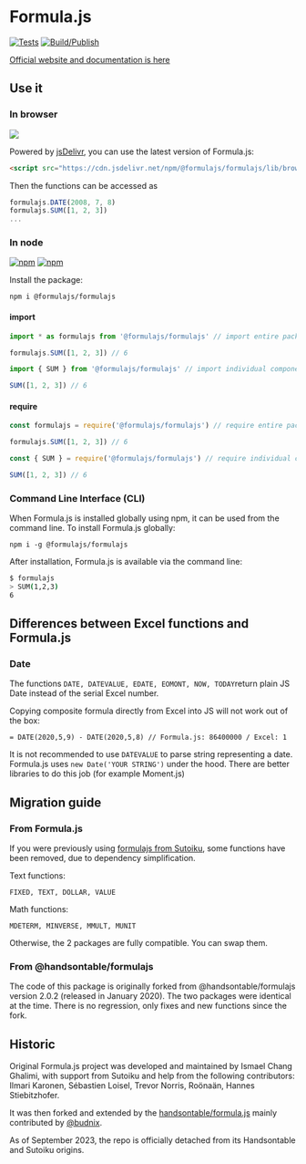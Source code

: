 # Formula.js

[![Tests](https://github.com/formulajs/formulajs/actions/workflows/unit-tests.yaml/badge.svg)](https://github.com/formulajs/formulajs/actions/workflows/unit-tests.yaml) [![Build/Publish](https://github.com/formulajs/formulajs/actions/workflows/npm-publish.yaml/badge.svg)](https://github.com/formulajs/formulajs/actions/workflows/npm-publish.yaml)

[Official website and documentation is here](https://formulajs.info)

## Use it

### In browser

[![](https://data.jsdelivr.com/v1/package/npm/@formulajs/formulajs/badge)](https://www.jsdelivr.com/package/npm/@formulajs/formulajs)

Powered by [jsDelivr](https://www.jsdelivr.com/), you can use the latest version of Formula.js:

```html
<script src="https://cdn.jsdelivr.net/npm/@formulajs/formulajs/lib/browser/formula.min.js"></script>
```

Then the functions can be accessed as

```javascript
formulajs.DATE(2008, 7, 8)
formulajs.SUM([1, 2, 3])
...
```

### In node

[![npm](https://img.shields.io/npm/v/@formulajs/formulajs?style=flat-square)](https://www.npmjs.com/package/@formulajs/formulajs) [![npm](https://img.shields.io/npm/dm/@formulajs/formulajs?style=flat-square)](https://www.npmjs.com/package/@formulajs/formulajs)

Install the package:

```
npm i @formulajs/formulajs
```

#### import

```javascript
import * as formulajs from '@formulajs/formulajs' // import entire package

formulajs.SUM([1, 2, 3]) // 6
```

```javascript
import { SUM } from '@formulajs/formulajs' // import individual components

SUM([1, 2, 3]) // 6
```

#### require

```javascript
const formulajs = require('@formulajs/formulajs') // require entire package

formulajs.SUM([1, 2, 3]) // 6
```

```javascript
const { SUM } = require('@formulajs/formulajs') // require individual components

SUM([1, 2, 3]) // 6
```

### Command Line Interface (CLI)

When Formula.js is installed globally using npm, it can be used from the command line. To install Formula.js globally:

```
npm i -g @formulajs/formulajs
```

After installation, Formula.js is available via the command line:

```sh
$ formulajs
> SUM(1,2,3)
6
```

## Differences between Excel functions and Formula.js

### Date

The functions `DATE, DATEVALUE, EDATE, EOMONT, NOW, TODAY`return plain JS Date instead of the serial Excel number.

Copying composite formula directly from Excel into JS will not work out of the box:

```
= DATE(2020,5,9) - DATE(2020,5,8) // Formula.js: 86400000 / Excel: 1
```

It is not recommended to use `DATEVALUE` to parse string representing a date. Formula.js uses `new Date('YOUR STRING')` under the hood. There are better libraries to do this job (for example Moment.js)

## Migration guide

### From Formula.js

If you were previously using [formulajs from Sutoiku](https://www.npmjs.com/package/formulajs), some functions have been
removed, due to dependency simplification.

Text functions:

`FIXED, TEXT, DOLLAR, VALUE`

Math functions:

`MDETERM, MINVERSE, MMULT, MUNIT`

Otherwise, the 2 packages are fully compatible. You can swap them.

### From @handsontable/formulajs

The code of this package is originally forked from @handsontable/formulajs version 2.0.2 (released in January 2020). The
two packages were identical at the time. There is no regression, only fixes and new functions since the fork.

## Historic

Original Formula.js project was developed and maintained by Ismael Chang Ghalimi, with support from Sutoiku and help from
the following contributors: Ilmari Karonen, Sébastien Loisel, Trevor Norris, Roönaän, Hannes Stiebitzhofer.

It was then forked and extended by the [handsontable/formula.js](https://github.com/handsontable/formula.js) mainly
contributed by [@budnix](https://github.com/budnix).

As of September 2023, the repo is officially detached from its Handsontable and Sutoiku origins.
